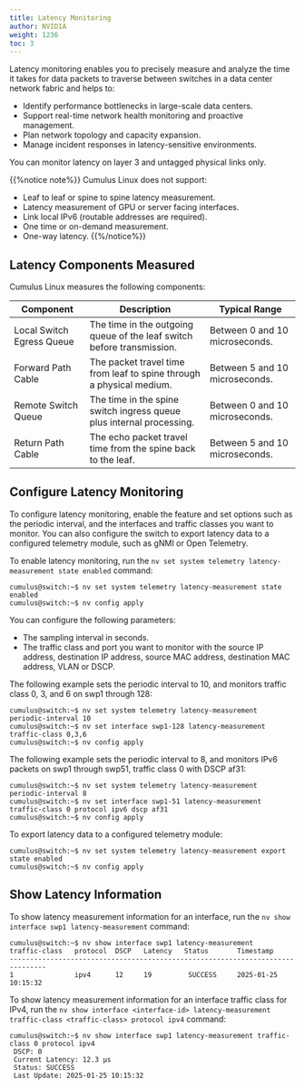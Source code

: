 ```yaml
---
title: Latency Monitoring
author: NVIDIA
weight: 1236
toc: 3
---
```

Latency monitoring enables you to precisely measure and analyze the time it takes for data packets to traverse between switches in a data center network fabric and helps to:
- Identify performance bottlenecks in large-scale data centers.
- Support real-time network health monitoring and proactive management.
- Plan network topology and capacity expansion.
- Manage incident responses in latency-sensitive environments.

You can monitor latency on layer 3 and untagged physical links only.

{{%notice note%}}
Cumulus Linux does not support:
- Leaf to leaf or spine to spine latency measurement.
- Latency measurement of GPU or server facing interfaces.
- Link local IPv6 (routable addresses are required).
- One time or on-demand measurement.
- One-way latency.
{{%/notice%}}

## Latency Components Measured

Cumulus Linux measures the following components:

| Component | Description | Typical Range  |
| ------------- | -------------- | --------------- |
| Local Switch Egress Queue | The time in the outgoing queue of the leaf switch before transmission. | Between 0 and 10 microseconds. |
| Forward Path Cable  | The packet travel time from leaf to spine through a physical medium. | Between 5 and 10 microseconds. |
| Remote Switch Queue | The time in the spine switch ingress queue plus internal processing. | Between 0 and 10 microseconds. |
| Return Path Cable | The echo packet travel time from the spine back to the leaf.| Between 5 and 10 microseconds. |

## Configure Latency Monitoring

To configure latency monitoring, enable the feature and set options such as the periodic interval, and the interfaces and traffic classes you want to monitor. You can also configure the switch to export latency data to a configured telemetry module, such as gNMI or Open Telemetry.

To enable latency monitoring, run the `nv set system telemetry latency-measurement state enabled` command:

```
cumulus@switch:~$ nv set system telemetry latency-measurement state enabled
cumulus@switch:~$ nv config apply
```

You can configure the following parameters:
- The sampling interval in seconds.
- The traffic class and port you want to monitor with the source IP address, destination IP address, source MAC address, destination MAC address, VLAN or DSCP.

The following example sets the periodic interval to 10, and monitors traffic class 0, 3, and 6 on swp1 through 128:

```
cumulus@switch:~$ nv set system telemetry latency-measurement periodic-interval 10 
cumulus@switch:~$ nv set interface swp1-128 latency-measurement traffic-class 0,3,6
cumulus@switch:~$ nv config apply
```

The following example sets the periodic interval to 8, and monitors IPv6 packets on swp1 through swp51, traffic class 0 with DSCP af31:

```
cumulus@switch:~$ nv set system telemetry latency-measurement periodic-interval 8
cumulus@switch:~$ nv set interface swp1-51 latency-measurement traffic-class 0 protocol ipv6 dscp af31
cumulus@switch:~$ nv config apply
```

To export latency data to a configured telemetry module:

```
cumulus@switch:~$ nv set system telemetry latency-measurement export state enabled 
cumulus@switch:~$ nv config apply
```

## Show Latency Information

To show latency measurement information for an interface, run the `nv show interface swp1 latency-measurement` command:

```
cumulus@switch:~$ nv show interface swp1 latency-measurement
traffic-class   protocol  DSCP   Latency   Status       Timestamp 
------------------------------------------------------------------------------- 
1               ipv4      12     19         SUCCESS     2025-01-25 10:15:32 
```

To show latency measurement information for an interface traffic class for IPv4, run the `nv show interface <interface-id> latency-measurement traffic-class <traffic-class> protocol ipv4` command:

```
cumulus@switch:~$ nv show interface swp1 latency-measurement traffic-class 0 protocol ipv4 
 DSCP: 0 
 Current Latency: 12.3 μs 
 Status: SUCCESS 
 Last Update: 2025-01-25 10:15:32 
```
